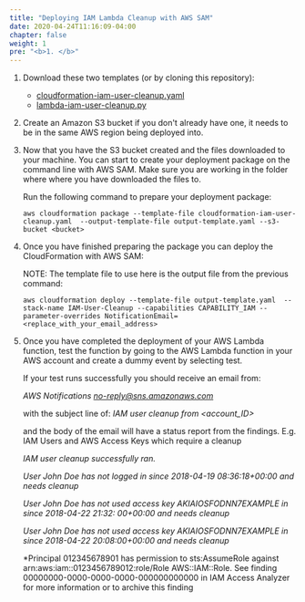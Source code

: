 ```yaml
---
title: "Deploying IAM Lambda Cleanup with AWS SAM"
date: 2020-04-24T11:16:09-04:00
chapter: false
weight: 1
pre: "<b>1. </b>"
---
```


1. Download these two templates (or by cloning this repository):
    * [cloudformation-iam-user-cleanup.yaml](/Security/200_Automated_IAM_User_Cleanup/Code/cloudformation-iam-user-cleanup.yaml)
    * [lambda-iam-user-cleanup.py](/Security/200_Automated_IAM_User_Cleanup/Code/lambda-iam-user-cleanup.py)

2. Create an Amazon S3 bucket if you don't already have one, it needs to be in the same AWS region being deployed into.

3. Now that you have the S3 bucket created and the files downloaded to your machine. You can start to create your deployment package on the command line with AWS SAM.
   Make sure you are working in the folder where where you have downloaded the files to.

   Run the following command to prepare your deployment package:

     `aws cloudformation package --template-file cloudformation-iam-user-cleanup.yaml  --output-template-file output-template.yaml --s3-bucket <bucket>`

4. Once you have finished preparing the package you can deploy the CloudFormation with AWS SAM:

    NOTE: The template file to use here is the output file from the previous command:

     `aws cloudformation deploy --template-file output-template.yaml  --stack-name IAM-User-Cleanup --capabilities CAPABILITY_IAM --parameter-overrides NotificationEmail=<replace_with_your_email_address>`

5. Once you have completed the deployment of your AWS Lambda function, test the function by going to the AWS Lambda function in your AWS account and create a dummy event by selecting test.

    If your test runs successfully you should receive an email from:

    *AWS Notifications <no-reply@sns.amazonaws.com>*

    with the subject line of: *IAM user cleanup from <account_ID>*

    and the body of the email will have a status report from the findings. E.g. IAM Users and AWS Access Keys which require a cleanup

    *IAM user cleanup successfully ran.*

    *User John Doe has not logged in since 2018-04-19 08:36:18+00:00 and needs cleanup*

    *User John Doe has not used access key AKIAIOSFODNN7EXAMPLE in since 2018-04-22 21:32:  00+00:00 and needs cleanup*

    *User John Doe has not used access key AKIAIOSFODNN7EXAMPLE in since 2018-04-22 20:08:00+00:00 and needs cleanup*

    *Principal 012345678901 has permission to sts:AssumeRole against arn:aws:iam::0123456789012:role/Role AWS::IAM::Role. See finding 00000000-0000-0000-0000-000000000000 in IAM Access Analyzer for more information or to archive this finding
